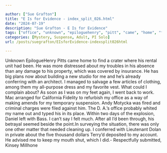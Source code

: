 ```yaml
---

author: ["Sue Grafton"]
title: "E Is for Evidence - index_split_026.html"
date: "2024-07-19"
description: "Sue Grafton - E Is for Evidence"
tags: ["office", "unknown", "epiloguehenry", "pitt", "came", "home", "find", "crater", "rental", "unit", "distressed", "trouble", "absence", "damage", "property", "covered", "insurance", "big", "plan", "building", "new", "studio", "already", "conferring", "architect"]
categories: [Mystery, Suspense, Adult, PI Solo]
url: /posts/suegrafton/EIsforEvidence-indexsplit026html

---
```



Unknown
EpilogueHenry Pitts came home to find a crater where his rental unit had been. He was more distressed about my troubles in his absence than any damage to his property, which was covered by insurance. He has big plans now about building a new studio for me and he’s already conferring with an architect. I managed to salvage a few articles of clothing, among them my all-purpose dress and my favorite vest. What could I complain about? As soon as I was on my feet again, I went back to work. Mac arranged for California Fidelity to refurbish my office as a way of making amends for my temporary suspension. Andy Motycka was fired and criminal charges were filed against him. The D. A.’s office probably whited my name out and typed his in its place. Within two days of the explosion, Daniel left with Bass. I can’t say I felt much. After all I’d been through, his betrayal seemed beside the point.In surveying the situation, there was only one other matter that needed cleaning up. I conferred with Lieutenant Dolan in private about the five thousand dollars Terry’d deposited to my account. He advised me to keep my mouth shut, which I did.- Respectfully submitted, Kinsey Millhone
